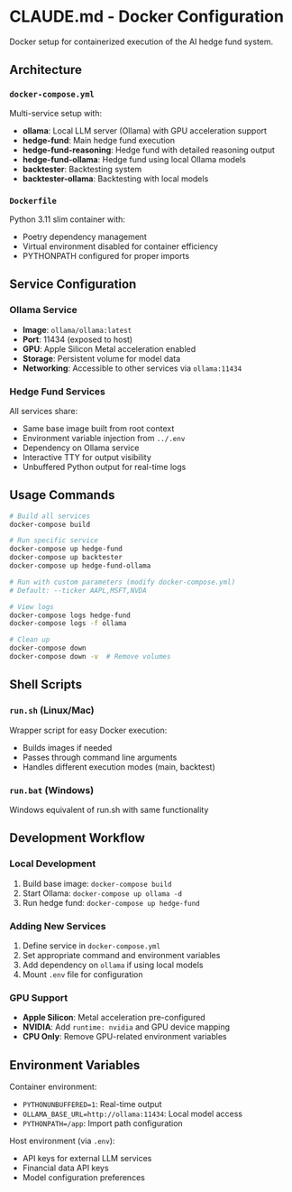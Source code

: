 # CLAUDE.md - Docker Configuration

Docker setup for containerized execution of the AI hedge fund system.

## Architecture

### `docker-compose.yml`
Multi-service setup with:
- **ollama**: Local LLM server (Ollama) with GPU acceleration support
- **hedge-fund**: Main hedge fund execution 
- **hedge-fund-reasoning**: Hedge fund with detailed reasoning output
- **hedge-fund-ollama**: Hedge fund using local Ollama models
- **backtester**: Backtesting system
- **backtester-ollama**: Backtesting with local models

### `Dockerfile`
Python 3.11 slim container with:
- Poetry dependency management
- Virtual environment disabled for container efficiency
- PYTHONPATH configured for proper imports

## Service Configuration

### Ollama Service
- **Image**: `ollama/ollama:latest`
- **Port**: 11434 (exposed to host)
- **GPU**: Apple Silicon Metal acceleration enabled
- **Storage**: Persistent volume for model data
- **Networking**: Accessible to other services via `ollama:11434`

### Hedge Fund Services
All services share:
- Same base image built from root context
- Environment variable injection from `../.env`
- Dependency on Ollama service
- Interactive TTY for output visibility
- Unbuffered Python output for real-time logs

## Usage Commands

```bash
# Build all services
docker-compose build

# Run specific service
docker-compose up hedge-fund
docker-compose up backtester
docker-compose up hedge-fund-ollama

# Run with custom parameters (modify docker-compose.yml)
# Default: --ticker AAPL,MSFT,NVDA

# View logs
docker-compose logs hedge-fund
docker-compose logs -f ollama

# Clean up
docker-compose down
docker-compose down -v  # Remove volumes
```

## Shell Scripts

### `run.sh` (Linux/Mac)
Wrapper script for easy Docker execution:
- Builds images if needed  
- Passes through command line arguments
- Handles different execution modes (main, backtest)

### `run.bat` (Windows)
Windows equivalent of run.sh with same functionality

## Development Workflow

### Local Development
1. Build base image: `docker-compose build`
2. Start Ollama: `docker-compose up ollama -d`
3. Run hedge fund: `docker-compose up hedge-fund`

### Adding New Services
1. Define service in `docker-compose.yml`
2. Set appropriate command and environment variables
3. Add dependency on `ollama` if using local models
4. Mount `.env` file for configuration

### GPU Support
- **Apple Silicon**: Metal acceleration pre-configured
- **NVIDIA**: Add `runtime: nvidia` and GPU device mapping
- **CPU Only**: Remove GPU-related environment variables

## Environment Variables

Container environment:
- `PYTHONUNBUFFERED=1`: Real-time output
- `OLLAMA_BASE_URL=http://ollama:11434`: Local model access
- `PYTHONPATH=/app`: Import path configuration

Host environment (via `.env`):
- API keys for external LLM services
- Financial data API keys
- Model configuration preferences